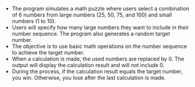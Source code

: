 - The program simulates a math puzzle where users select a combination of 6 numbers from large numbers (25, 50, 75, and 100) and small numbers (1 to 10).
- Users will specify how many large numbers they want to include in their number sequence. The program also generates a random target number.
- The objective is to use basic math operations on the number sequence to achieve the target number.
- When a calculation is made, the used numbers are replaced by 0. The output will display the calculation result and will not include 0.
- During the process, if the calculation result equals the target number, you win. Otherwise, you lose after the last calculation is made.
